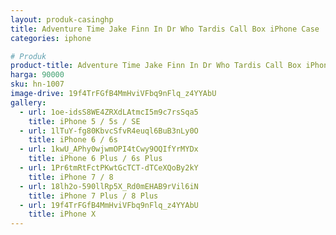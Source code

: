 ```yaml
---
layout: produk-casinghp
title: Adventure Time Jake Finn In Dr Who Tardis Call Box iPhone Case
categories: iphone

# Produk
product-title: Adventure Time Jake Finn In Dr Who Tardis Call Box iPhone Case
harga: 90000
sku: hn-1007
image-drive: 19f4TrFGfB4MmHviVFbq9nFlq_z4YYAbU
gallery:
  - url: 1oe-idsS8WE4ZRXdLAtmcI5m9c7rsSqa5
    title: iPhone 5 / 5s / SE
  - url: 1lTuY-fg80KbvcSfvR4euql6BuB3nLy0O
    title: iPhone 6 / 6s
  - url: 1kwU_APhy0wjwmOPI4tCwy9OQIfYrMYDx
    title: iPhone 6 Plus / 6s Plus
  - url: 1Pr6tmRtFctPKwtGcTCT-dTCeXQoBy2kY
    title: iPhone 7 / 8
  - url: 18lh2o-590llRp5X_Rd0mEHAB9rVil6iN
    title: iPhone 7 Plus / 8 Plus
  - url: 19f4TrFGfB4MmHviVFbq9nFlq_z4YYAbU
    title: iPhone X
---
```


